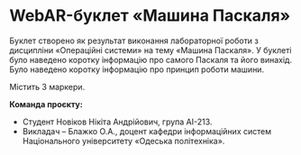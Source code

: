 # WebAR-буклет «Машина Паскаля»
Буклет створено як результат виконання лабораторної роботи з дисципліни «Операційні системи» на тему «Машина Паскаля». У буклеті було наведено коротку інформацію про самого Паскаля та його винахід. Було наведено коротку інформацію про принцип роботи машини.

Містить 3 маркери.

**Команда проєкту:**
+ Студент Новіков Нікіта Андрійович, група АІ-213.
+ Викладач – Блажко О.А., доцент кафедри інформаційних систем Національного університету «Одеська політехніка».
